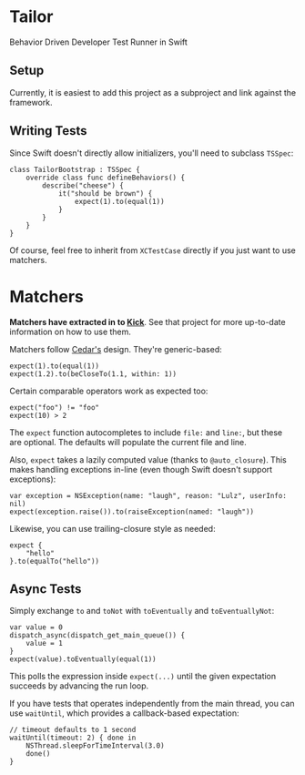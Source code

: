 Tailor
======

Behavior Driven Developer Test Runner in Swift

Setup
-----

Currently, it is easiest to add this project as a subproject and link against the framework.


Writing Tests
-------------

Since Swift doesn't directly allow initializers, you'll need to subclass ``TSSpec``:

    class TailorBootstrap : TSSpec {
        override class func defineBehaviors() {
            describe("cheese") {
                it("should be brown") {
                    expect(1).to(equal(1))
                }
            }
        }
    }


Of course, feel free to inherit from ``XCTestCase`` directly if you just want to use
matchers.


Matchers
========

**Matchers have extracted in to [Kick](https://github.com/jeffh/Kick/)**. See that project for
more up-to-date information on how to use them.

Matchers follow [Cedar's](https://github.com/pivotal/cedar) design. They're generic-based:

    expect(1).to(equal(1))
    expect(1.2).to(beCloseTo(1.1, within: 1))
    
Certain comparable operators work as expected too:

    expect("foo") != "foo"
    expect(10) > 2

The ``expect`` function autocompletes to include ``file:`` and ``line:``, but these are optional.
The defaults will populate the current file and line.

Also, ``expect`` takes a lazily computed value (thanks to ``@auto_closure``). This makes handling
exceptions in-line (even though Swift doesn't support exceptions):

    var exception = NSException(name: "laugh", reason: "Lulz", userInfo: nil)
    expect(exception.raise()).to(raiseException(named: "laugh"))

Likewise, you can use trailing-closure style as needed:

    expect {
        "hello"
    }.to(equalTo("hello"))


Async Tests
-----------

Simply exchange ``to`` and ``toNot`` with ``toEventually`` and ``toEventuallyNot``:

    var value = 0
    dispatch_async(dispatch_get_main_queue()) {
        value = 1
    }
    expect(value).toEventually(equal(1))

This polls the expression inside ``expect(...)`` until the given expectation succeeds by
advancing the run loop.

If you have tests that operates independently from the main thread, you can use ``waitUntil``,
which provides a callback-based expectation:

    // timeout defaults to 1 second
    waitUntil(timeout: 2) { done in
        NSThread.sleepForTimeInterval(3.0)
        done()
    }




